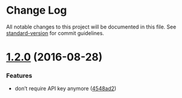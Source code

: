 # Change Log

All notable changes to this project will be documented in this file. See [standard-version](https://github.com/conventional-changelog/standard-version) for commit guidelines.

<a name="1.2.0"></a>
# [1.2.0](https://github.com/uetchy/Polyglot/compare/v1.1.4...v1.2.0) (2016-08-28)


### Features

* don’t require API key anymore ([4548ad2](https://github.com/uetchy/Polyglot/commit/4548ad2))
